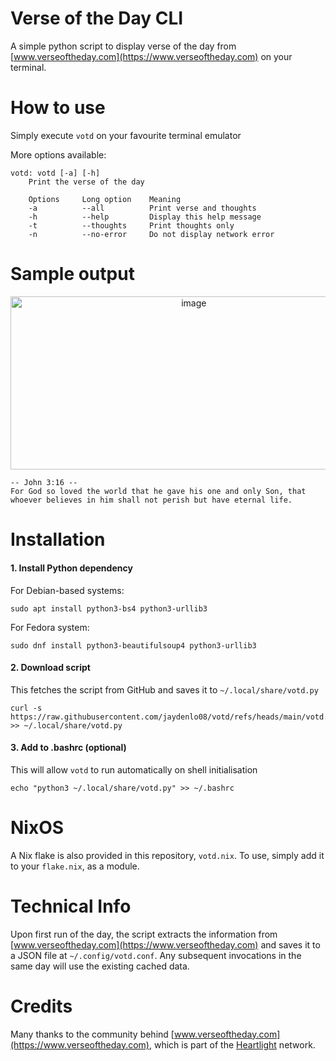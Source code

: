 # Verse of the Day CLI

A simple python script to display verse of the day from [www.verseoftheday.com](https://www.verseoftheday.com) on your terminal.

# How to use
Simply execute `votd` on your favourite terminal emulator

More options available:
```
votd: votd [-a] [-h]
    Print the verse of the day

    Options     Long option    Meaning
    -a          --all          Print verse and thoughts
    -h          --help         Display this help message
    -t          --thoughts     Print thoughts only
    -n          --no-error     Do not display network error
```

# Sample output
<p align="center">
  <img width="570.67" height="277.33" alt="image" src="https://github.com/user-attachments/assets/f89be109-990a-4e7e-b102-e08802bd9f25"  />
</p>

```
-- John 3:16 --
For God so loved the world that he gave his one and only Son, that whoever believes in him shall not perish but have eternal life.
```

# Installation

#### 1. Install Python dependency
For Debian-based systems:
```
sudo apt install python3-bs4 python3-urllib3
```
For Fedora system:
```
sudo dnf install python3-beautifulsoup4 python3-urllib3
```

#### 2. Download script
This fetches the script from GitHub and saves it to `~/.local/share/votd.py`
```
curl -s https://raw.githubusercontent.com/jaydenlo08/votd/refs/heads/main/votd.py >> ~/.local/share/votd.py
```

#### 3. Add to .bashrc (optional)
This will allow `votd` to run automatically on shell initialisation
```
echo "python3 ~/.local/share/votd.py" >> ~/.bashrc
```

# NixOS
A Nix flake is also provided in this repository, `votd.nix`. To use, simply add it to your `flake.nix`, as a module.

# Technical Info
Upon first run of the day, the script extracts the information from [www.verseoftheday.com](https://www.verseoftheday.com) and saves it to a JSON file at `~/.config/votd.conf`. Any subsequent invocations in the same day will use the existing cached data.

# Credits
Many thanks to the community behind [www.verseoftheday.com](https://www.verseoftheday.com), which is part of the [Heartlight](https://www.heartlight.org/) network.
